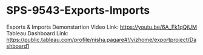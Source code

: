 # SPS-9543-Exports-Imports
Exports &amp; Imports
Demonstartion Video Link: https://youtu.be/6A_Fk1qQjUM
Tableau Dashboard Link: https://public.tableau.com/profile/nisha.pagare#!/vizhome/exportproject/Dashboard1
